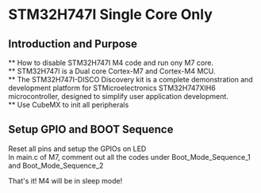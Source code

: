 # STM32H747I Single Core Only

## Introduction and Purpose

** How to disable STM32H747I M4 code and run ony M7 core.   
** STM32H747I is a Dual core Cortex-M7 and Cortex-M4 MCU.  
** The STM32H747I-DISCO Discovery kit is a complete demonstration and development platform for STMicroelectronics STM32H747XIH6 microcontroller, designed to simplify user application development.   
** Use CubeMX to init all peripherals  


## Setup GPIO and BOOT Sequence 

Reset all pins and setup the GPIOs on LED   
In main.c of M7, comment out all the codes under Boot_Mode_Sequence_1 and Boot_Mode_Sequence_2  

That's it! M4 will be in sleep mode!
